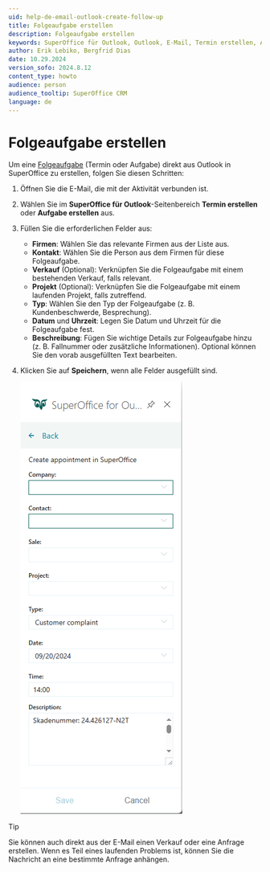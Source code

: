 ```yaml
---
uid: help-de-email-outlook-create-follow-up
title: Folgeaufgabe erstellen
description: Folgeaufgabe erstellen
keywords: SuperOffice für Outlook, Outlook, E-Mail, Termin erstellen, Aufgabe erstellen, Folgeaufgabe erstellen, SOFO
author: Erik Lebiko, Bergfrid Dias
date: 10.29.2024
version_sofo: 2024.8.12
content_type: howto
audience: person
audience_tooltip: SuperOffice CRM
language: de
---
```


# Folgeaufgabe erstellen

Um eine [Folgeaufgabe][1] (Termin oder Aufgabe) direkt aus Outlook in SuperOffice zu erstellen, folgen Sie diesen Schritten:

1. Öffnen Sie die E-Mail, die mit der Aktivität verbunden ist.

1. Wählen Sie im **SuperOffice für Outlook**-Seitenbereich **Termin erstellen** oder **Aufgabe erstellen** aus.

1. Füllen Sie die erforderlichen Felder aus:

    * **Firmen**: Wählen Sie das relevante Firmen aus der Liste aus.
    * **Kontakt**: Wählen Sie die Person aus dem Firmen für diese Folgeaufgabe.
    * **Verkauf** (Optional): Verknüpfen Sie die Folgeaufgabe mit einem bestehenden Verkauf, falls relevant.
    * **Projekt** (Optional): Verknüpfen Sie die Folgeaufgabe mit einem laufenden Projekt, falls zutreffend.
    * **Typ**: Wählen Sie den Typ der Folgeaufgabe (z. B. Kundenbeschwerde, Besprechung).
    * **Datum** und **Uhrzeit**: Legen Sie Datum und Uhrzeit für die Folgeaufgabe fest.
    * **Beschreibung**: Fügen Sie wichtige Details zur Folgeaufgabe hinzu (z. B. Fallnummer oder zusätzliche Informationen). Optional können Sie den vorab ausgefüllten Text bearbeiten.

1. Klicken Sie auf **Speichern**, wenn alle Felder ausgefüllt sind.

    ![SuperOffice für Outlook, Folgeaufgabe erstellen -screenshot][img1]

> [!TIP]
> Sie können auch direkt aus der E-Mail einen Verkauf oder eine Anfrage erstellen. Wenn es Teil eines laufenden Problems ist, können Sie die Nachricht an eine bestimmte Anfrage anhängen.

<!-- Referenced links -->
[1]: ../../../diary/learn/follow-ups.md

<!-- Referenced images -->
[img1]:  ../../../../media/loc/en/email/outlook-create-follow-up.png
